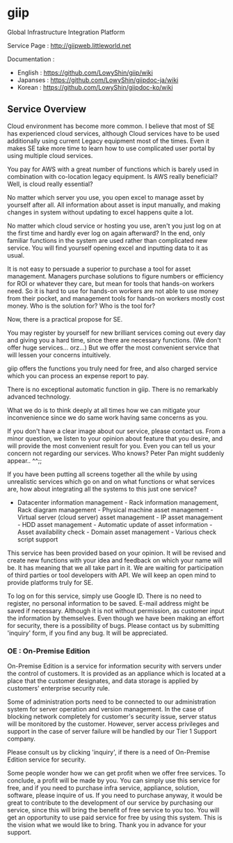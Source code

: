 # giip
Global Infrastructure Integration Platform

Service Page : http://giipweb.littleworld.net

Documentation : 
  * English : https://github.com/LowyShin/giip/wiki
  * Japanses : https://github.com/LowyShin/giipdoc-ja/wiki
  * Korean : https://github.com/LowyShin/giipdoc-ko/wiki

## Service Overview

Cloud environment has become more common. I believe that most of SE has experienced cloud services, although Cloud services have to be used additionally using current Legacy equipment most of the times. Even it makes SE take more time to learn how to use complicated user portal by using multiple cloud services.


You pay for AWS with a great number of functions which is barely used in combination with co-location legacy equipment. Is AWS really beneficial? Well, is cloud really essential?


No matter which server you use, you open excel to manage asset by yourself after all. All information about asset is input manually, and making changes in system without updating to excel happens quite a lot.


No matter which cloud service or hosting you use, aren't you just log on at the first time and hardly ever log on again afterward? In the end, only familiar functions in the system are used rather than complicated new service. You will find yourself opening excel and inputting data to it as usual.


It is not easy to persuade a superior to purchase a tool for asset management. Managers purchase solutions to figure numbers or efficiency for ROI or whatever they care, but mean for tools that hands-on workers need. So it is hard to use for hands-on workers are not able to use money from their pocket, and management tools for hands-on workers mostly cost money. Who is the solution for? Who is the tool for?


Now, there is a practical propose for SE.


You may register by yourself for new brilliant services coming out every day and giving you a hard time, since there are necessary functions. (We don't offer huge services... orz...) But we offer the most convenient service that will lessen your concerns intuitively.


giip offers the functions you truly need for free, and also charged service which you can process an expense report to pay.


There is no exceptional automatic function in giip. There is no remarkably advanced technology.


What we do is to think deeply at all times how we can mitigate your inconvenience since we do same work having same concerns as you.


If you don't have a clear image about our service, please contact us. From a minor question, we listen to your opinion about feature that you desire, and will provide the most convenient result for you. Even you can tell us your concern not regarding our services. Who knows? Peter Pan might suddenly appear.. ^^;;


If you have been putting all screens together all the while by using unrealistic services which go on and on what functions or what services are, how about integrating all the systems to this just one service?


- Datacenter information management - Rack information management, Rack diagram management - Physical machine asset management - Virtual server (cloud server) asset management - IP asset management - HDD asset management - Automatic update of asset information - Asset availability check - Domain asset management - Various check script support


This service has been provided based on your opinion. It will be revised and create new functions with your idea and feedback on which your name will be. It has meaning that we all take part in it. We are waiting for participation of third parties or tool developers with API. We will keep an open mind to provide platforms truly for SE.


To log on for this service, simply use Google ID. There is no need to register, no personal information to be saved. E-mail address might be saved if necessary. Although it is not without permission, as customer input the information by themselves. Even though we have been making an effort for security, there is a possibility of bugs. Please contact us by submitting 'inquiry' form, if you find any bug. It will be appreciated.


### OE : On-Premise Edition
On-Premise Edition is a service for information security with servers under the control of customers. It is provided as an appliance which is located at a place that the customer designates, and data storage is applied by customers' enterprise security rule.


Some of administration ports need to be connected to our administration system for server operation and version management. In the case of blocking network completely for customer's security issue, server status will be monitored by the customer. However, server access privileges and support in the case of server failure will be handled by our Tier 1 Support company.


Please consult us by clicking 'inquiry', if there is a need of On-Premise Edition service for security.


Some people wonder how we can get profit when we offer free services. To conclude, a profit will be made by you. You can simply use this service for free, and if you need to purchase infra service, appliance, solution, software, please inquire of us. If you need to purchase anyway, it would be great to contribute to the development of our service by purchasing our service, since this will bring the benefit of free service to you too. You will get an opportunity to use paid service for free by using this system. This is the vision what we would like to bring. Thank you in advance for your support.
